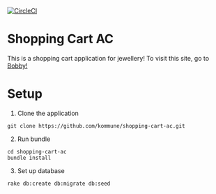 [![CircleCI](https://circleci.com/gh/kommune/shopping-cart-ac/tree/master.svg?style=svg)](https://circleci.com/gh/kommune/shopping-cart-ac/tree/master)

# Shopping Cart AC

This is a shopping cart application for jewellery! 
To visit this site, go to [Bobby!](https://shopping-cart-ac.herokuapp.com/)

# Setup

1. Clone the application
```
git clone https://github.com/kommune/shopping-cart-ac.git
```

2. Run bundle
```
cd shopping-cart-ac
bundle install
```

3. Set up database
```
rake db:create db:migrate db:seed
```